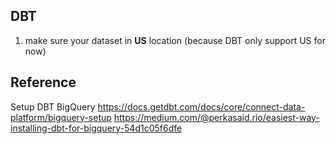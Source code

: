 ## DBT

1. make sure your dataset in **US** location (because DBT only support US for now)

## Reference

Setup DBT BigQuery
https://docs.getdbt.com/docs/core/connect-data-platform/bigquery-setup
https://medium.com/@perkasaid.rio/easiest-way-installing-dbt-for-bigquery-54d1c05f6dfe